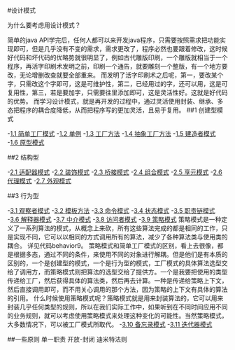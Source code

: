 #设计模式

为什么要考虑用设计模式？

简单的java API学完后，任何人都可以来开发java程序，只需要按照需求把功能实现即可，但是几乎没有不变的需求，需求更改了，程序必然也要跟着修改，这时候好代码和坏代码的优略势就很明显了，例如古代雕版印刷，一个雕版就相当于一个程序，再活字印刷术发明之前，印刷一个通告，就要雕刻一个整版，有一个地方要改，无论增删改查就要全部重来。
而发明了活字印刷术之后呢，第一，要改某个字，只需改这个字即可，这是可维护性，第二，已经用过的字，还可以用，这是可复用性，第三，若是要加字，只需要往里添加即可，这是灵活性好。这就是好代码的优势。
而学习设计模式，就是再开发的过程中，通过灵活使用封装、继承、多态把程序的耦合度降低，从而把程序写的更加灵活，且易于复用。
##1	创建型模式

-[1.1 简单工厂模式](https://github.com/zhangonga/design-patterns/blob/master/md/create1_simple_factory_pattern.md)
-[1.2 单例]()
-[1.3 工厂方法]()
-[1.4 抽象工厂方法]()
-[1.5 建造者模式]()
-[1.6 原型模式]()

##2 结构型

-[2.1 适配器模式]()
-[2.2 装饰模式]()
-[2.3 桥接模式]()
-[2.4 组合模式]()
-[2.5 享元模式]()
-[2.6 代理模式]()
-[2.7	外观模式]()

##3 行为型

-[3.1 观察者模式]()
-[3.2 模板方法]()
-[3.3 命令模式]()
-[3.4 状态模式]()
-[3.5 职责链模式]()
-[3.6 解释器模式]()
-[3.7 中介模式]()
-[3.8 访问者模式]()
-[3.9 策略模式]()
	策略模式是一种定义了一系列算法的模式，从概念上来砍，所有这些算法完成的都是相同的工作，只是实现不同，它可以以相同的方式调用所有的算法，减少了各种算法类与使用类的耦合。
详见代码behavior9。
策略模式和简单工厂模式的区别，看上去很像，都是根据多态，通过不同的条件，来使用不同的对象进行解耦。但是他们是有本质的区别的，一个是创建型的模式，一个是行为型的模式，工厂模式的具体算法选型交给了调用方，而策略模式则把算法的选型交给了提供方。一个是我要把使用的类型传递给工厂，然后获得具体的算法类，然后再去计算。一种是传递给策略上下文，然后直接调用即可，而不用关心调用的那个方法，因为策略的上下文有具体的算法的引用。
什么时候使用策略模式呢？策略模式就是用来封装算法的，它可以用来封装几乎任何类型的规则，所以在我们实际工作中，如果听到在不同时间应用不同的业务规则，就可以考虑使用策略模式来处理这种变化的可能性。当然策略模式，大多数情况下，可以被工厂模式所取代。
-[3.10 备忘录模式]()
-[3.11 迭代器模式]()

##一些原则
单一职责
开放-封闭
迪米特法则
